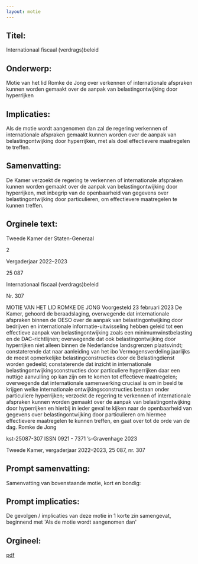 ```yaml
---
layout: motie
---
```

## Titel:
Internationaal fiscaal (verdrags)beleid
## Onderwerp:
Motie van het lid Romke de Jong over verkennen of internationale afspraken kunnen worden gemaakt over de aanpak van belastingontwijking door hyperrijken
## Implicaties:

Als de motie wordt aangenomen dan zal de regering verkennen of internationale afspraken gemaakt kunnen worden over de aanpak van belastingontwijking door hyperrijken, met als doel effectievere maatregelen te treffen.
## Samenvatting:

De Kamer verzoekt de regering te verkennen of internationale afspraken kunnen worden gemaakt over de aanpak van belastingontwijking door hyperrijken, met inbegrip van de openbaarheid van gegevens over belastingontwijking door particulieren, om effectievere maatregelen te kunnen treffen.
## Orginele text:


Tweede Kamer der Staten-Generaal

2

Vergaderjaar 2022–2023

25 087

Internationaal fiscaal (verdrags)beleid

Nr. 307

MOTIE VAN HET LID ROMKE DE JONG
Voorgesteld 23 februari 2023
De Kamer,
gehoord de beraadslaging,
overwegende dat internationale afspraken binnen de OESO over de
aanpak van belastingontwijking door bedrijven en internationale
informatie-uitwisseling hebben geleid tot een effectieve aanpak van
belastingontwijking zoals een minimumwinstbelasting en de
DAC-richtlijnen;
overwegende dat ook belastingontwijking door hyperrijken niet alleen
binnen de Nederlandse landsgrenzen plaatsvindt;
constaterende dat naar aanleiding van het ibo Vermogensverdeling
jaarlijks de meest opmerkelijke belastingconstructies door de Belastingdienst worden gedeeld;
constaterende dat inzicht in internationale belastingontwijkingsconstructies door particuliere hyperrijken daar een nuttige aanvulling op kan
zijn om te komen tot effectieve maatregelen;
overwegende dat internationale samenwerking cruciaal is om in beeld te
krijgen welke internationale ontwijkingsconstructies bestaan onder
particuliere hyperrijken;
verzoekt de regering te verkennen of internationale afspraken kunnen
worden gemaakt over de aanpak van belastingontwijking door hyperrijken
en hierbij in ieder geval te kijken naar de openbaarheid van gegevens over
belastingontwijking door particulieren om hiermee effectievere maatregelen te kunnen treffen,
en gaat over tot de orde van de dag.
Romke de Jong

kst-25087-307
ISSN 0921 - 7371
’s-Gravenhage 2023

Tweede Kamer, vergaderjaar 2022–2023, 25 087, nr. 307


## Prompt samenvatting:
Samenvatting van bovenstaande motie, kort en bondig:


## Prompt implicaties:
De gevolgen / implicaties van deze motie in 1 korte zin samengevat, beginnend met 'Als de motie wordt aangenomen dan' 

## Orgineel:
[pdf](https://gegevensmagazijn.tweedekamer.nl/OData/v4/2.0/Document(f6dcf6b1-6ac7-4aba-a3a3-1ab2bdb90558)/resource)
